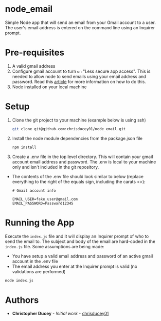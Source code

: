 # node_email

Simple Node app that will send an email from your Gmail account to a user.  The user's email address is entered on the command line using an Inquirer prompt.

# Pre-requisites
1. A valid gmail address
2. Configure gmail account to turn `on` "Less secure app access".  This is needed to allow node to send emails using your email address and password.  Read this [article](https://support.google.com/a/answer/6260879?hl=en) for more information on how to do this.
3. Node installed on your local machine

# Setup
1. Clone the git project to your machine (example below is using ssh)
    ``` bash
    git clone git@github.com:chrisducey01/node_email.git
    ```
2.  Install the node module dependencies from the package.json file
    ``` bash
    npm install
    ```

3.  Create a .env file in the top level directory.  This will contain your gmail account email address and password.  The .env is local to your machine only and isn't included in the git repository.

* The contents of the .env file should look similar to below (replace everything to the right of the equals sign, including the carats <>):
    ```
    # Gmail account info

    EMAIL_USER=fake_user@gmail.com
    EMAIL_PASSWORD=Password12345
    ```

# Running the App
Execute the `index.js` file and it will display an Inquirer prompt of who to send the email to.  The subject and body of the email are hard-coded in the `index.js` file.  Some assumptions are being made:
* You have setup a valid email address and password of an active gmail account in the .env file
* The email address you enter at the Inquirer prompt is valid (no validations are performed)
``` bash
node index.js
```

# Authors

* **Christopher Ducey** - *Initial work* - [chrisducey01](https://github.com/chrisducey01)